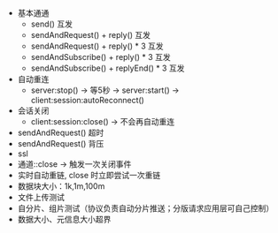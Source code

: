 
* 基本通通
  * send() 互发
  * sendAndRequest() + reply() 互发
  * sendAndRequest() + reply() * 3 互发
  * sendAndSubscribe() + reply() * 3 互发
  * sendAndSubscribe() + replyEnd() * 3 互发
* 自动重连
  * server:stop() -> 等5秒 -> server:start() -> client:session:autoReconnect()
* 会话关闭
  * client:session:close() -> 不会再自动重连
* sendAndRequest() 超时
* sendAndRequest() 背压
* ssl
* 通道::close -> 触发一次关闭事件
* 实时自动重链, close 时立即尝试一次重链
* 数据块大小：1k,1m,100m
* 文件上传测试
* 自分片、组片测试（协议负责自动分片推送；分版请求应用层可自己控制）
* 数据大小、元信息大小超界